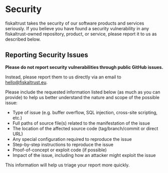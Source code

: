 # Security

fiskaltrust takes the security of our software products and services seriously. 
If you believe you have found a security vulnerability in any fiskaltrust-owned repository, product, or service, please report it to us as described below.

## Reporting Security Issues

**Please do not report security vulnerabilities through public GitHub issues.**

Instead, please report them to us directly via an email to [hello@fiskaltrust.eu](mailto:hello@fiskaltrust.eu).

Please include the requested information listed below (as much as you can provide) to help us better understand the nature and scope of the possible issue:

  * Type of issue (e.g. buffer overflow, SQL injection, cross-site scripting, etc.)
  * Full paths of source file(s) related to the manifestation of the issue
  * The location of the affected source code (tag/branch/commit or direct URL)
  * Any special configuration required to reproduce the issue
  * Step-by-step instructions to reproduce the issue
  * Proof-of-concept or exploit code (if possible)
  * Impact of the issue, including how an attacker might exploit the issue

This information will help us triage your report more quickly.

